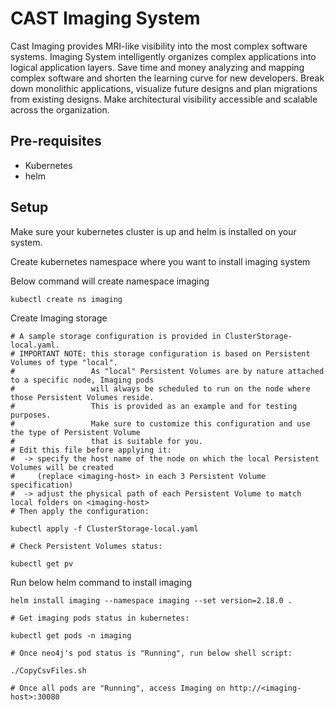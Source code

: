 # CAST Imaging System

Cast Imaging provides MRI-like visibility into the most complex software systems. Imaging System intelligently organizes complex applications into logical application layers. Save time and money analyzing and mapping complex software and shorten the learning curve for new developers. Break down monolithic applications, visualize future designs and plan migrations from existing designs. Make architectural visibility accessible and scalable across the organization.

## Pre-requisites

- Kubernetes
- helm

## Setup

Make sure your kubernetes cluster is up and helm is installed on your system.

Create kubernetes namespace where you want to install imaging system

Below command will create namespace imaging
```
kubectl create ns imaging

```

Create Imaging storage
```
# A sample storage configuration is provided in ClusterStorage-local.yaml.
# IMPORTANT NOTE: this storage configuration is based on Persistent Volumes of type "local".
#                 As "local" Persistent Volumes are by nature attached to a specific node, Imaging pods
#                 will always be scheduled to run on the node where those Persistent Volumes reside.
#                 This is provided as an example and for testing purposes.
#                 Make sure to customize this configuration and use the type of Persistent Volume
#                 that is suitable for you.
# Edit this file before applying it:
#  -> specify the host name of the node on which the local Persistent Volumes will be created
#     (replace <imaging-host> in each 3 Persistent Volume specification)
#  -> adjust the physical path of each Persistent Volume to match local folders on <imaging-host>
# Then apply the configuration:

kubectl apply -f ClusterStorage-local.yaml

# Check Persistent Volumes status:

kubectl get pv

```

Run below helm command to install imaging
```
helm install imaging --namespace imaging --set version=2.18.0 .

# Get imaging pods status in kubernetes:

kubectl get pods -n imaging

# Once neo4j's pod status is "Running", run below shell script:

./CopyCsvFiles.sh 

# Once all pods are "Running", access Imaging on http://<imaging-host>:30080
```
